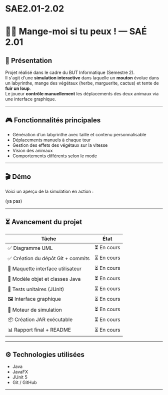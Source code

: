 # SAE2.01-2.02
# 🐺🌼 Mange-moi si tu peux ! — SAÉ 2.01

## 📌 Présentation

Projet réalisé dans le cadre du BUT Informatique (Semestre 2).  
Il s'agit d'une **simulation interactive** dans laquelle un **mouton** évolue dans un labyrinthe, mange des végétaux (herbe, marguerite, cactus) et tente de **fuir un loup**.  
Le joueur **contrôle manuellement** les déplacements des deux animaux via une interface graphique.

---

## 🎮 Fonctionnalités principales

- Génération d’un labyrinthe avec taille et contenu personnalisable
- Déplacements manuels à chaque tour
- Gestion des effets des végétaux sur la vitesse
- Vision des animaux
- Comportements différents selon le mode 

---

## 🎬 Démo

Voici un aperçu de la simulation en action :

(ya pas)

---

## ⏳ Avancement du projet

| Tâche                                 | État        |
|---------------------------------------|-------------|
| ✅ Diagramme UML                     | ⏳ En cours |
| ✅ Création du dépôt Git + commits   | ⏳ En cours |
| 🎨 Maquette interface utilisateur    | ⏳ En cours |
| 🧠 Modèle objet et classes Java      | ⏳ En cours |
| 🧪 Tests unitaires (JUnit)           | ⏳ En cours |
| 🖼️ Interface graphique               | ⏳ En cours |
| 🧩 Moteur de simulation              | ⏳ En cours |
| 📦 Création JAR exécutable           | ⏳ En cours |
| 📊 Rapport final + README            | ⏳ En cours |

---

## ⚙️ Technologies utilisées

- Java
- JavaFX 
- JUnit 5 
- Git / GitHub

---
